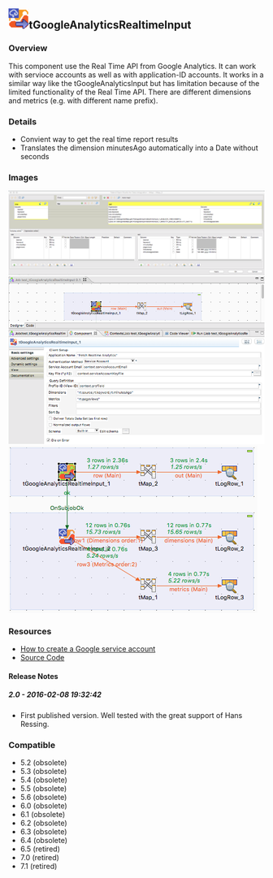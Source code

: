 ## <img src='./logo.jpg' width='40' height='40'>tGoogleAnalyticsRealtimeInput

### Overview
This component use the Real Time API from Google Analytics. It can work with servioce accounts as well as with application-ID accounts.
It works in a similar way like the tGoogleAnalyticsInput but has limitation because of the limited functionality of the Real Time API.
There are different dimensions and metrics (e.g. with different name prefix).
### Details
* Convient way to get the real time report results
* Translates the dimension minutesAgo automatically into a Date without seconds
### Images
<a href='./screenshots/v_2.0__3.jpg'><img src='./screenshots/v_2.0__3.jpg' ></a>
<a href='./screenshots/v_2.0__2.jpg'><img src='./screenshots/v_2.0__2.jpg' ></a>
<a href='./screenshots/v_2.0__1.jpg'><img src='./screenshots/v_2.0__1.jpg' ></a>


### Resources
 * <a href=http://jan-lolling.de/talend/howtos/google_service_account/create-a-google-service-account.html>How to create a Google service account</a>
 * <a href=https://sourceforge.net/projects/talend-user-components/>Source Code</a>

#### Release Notes

##### 2.0 - 2016-02-08 19:32:42
* First published version. Well tested with the great support of Hans Ressing.
### Compatible
 -  5.2 (obsolete)
 -   5.3 (obsolete)
 -   5.4 (obsolete)
 -   5.5 (obsolete)
 -   5.6 (obsolete)
 -   6.0 (obsolete)
 -   6.1 (obsolete)
 -   6.2 (obsolete)
 -   6.3 (obsolete)
 -   6.4 (obsolete)
 -  6.5 (retired)
 -  7.0 (retired)
 -  7.1 (retired)